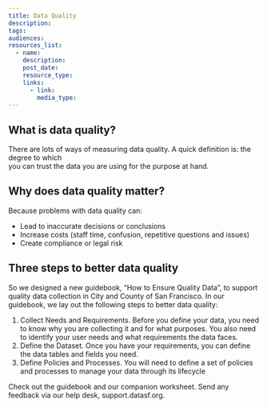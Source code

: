 ```yaml
---
title: Data Quality
description:
tags:
audiences:
resources_list:
  - name:
    description:
    post_date:
    resource_type:
    links:
      - link:
        media_type:
---
```



## What is data quality?

There are lots of ways of measuring data quality. A quick definition is: the degree to which
<br>you can trust the data you are using for the purpose at hand.

## Why does data quality matter?

Because problems with data quality can:

* Lead to inaccurate decisions or conclusions
* Increase costs (staff time, confusion, repetitive questions and issues)
* Create compliance or legal risk

## Three steps to better data quality

So we designed a new guidebook, “How to Ensure Quality Data”, to support quality data collection in City and County of San Francisco. In our guidebook, we lay out the following steps to better data quality:

1. Collect Needs and Requirements. Before you define your data, you need to know why you are collecting it and for what purposes. You also need to identify your user needs and what requirements the data faces.
2. Define the Dataset. Once you have your requirements, you can define the data tables and fields you need.
3. Define Policies and Processes. You will need to define a set of policies and processes to manage your data through its lifecycle

Check out the guidebook and our companion worksheet. Send any feedback via our help desk, support.datasf.org.